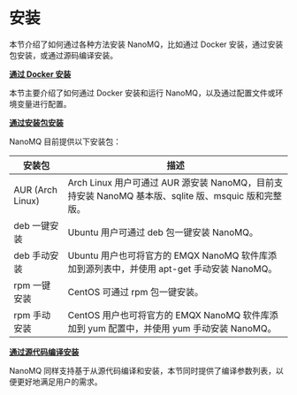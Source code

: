 #  安装

本节介绍了如何通过各种方法安装 NanoMQ，比如通过 Docker 安装，通过安装包安装，或通过源码编译安装。

**[通过 Docker 安装](./docker.md)**

本节主要介绍了如何通过 Docker 安装和运行 NanoMQ，以及通过配置文件或环境变量进行配置。 

**[通过安装包安装](./packages.md)**

NanoMQ 目前提供以下安装包：

| 安装包           | 描述                                                         |
| ---------------- | ------------------------------------------------------------ |
| AUR (Arch Linux) | Arch Linux 用户可通过 AUR 源安装 NanoMQ，目前支持安装 NanoMQ 基本版、sqlite 版、msquic 版和完整版。 |
| deb 一键安装     | Ubuntu 用户可通过 deb 包一键安装 NanoMQ。                    |
| deb 手动安装     | Ubuntu 用户也可将官方的 EMQX NanoMQ 软件库添加到源列表中，并使用 apt-get 手动安装 NanoMQ。 |
| rpm 一键安装     | CentOS 可通过 rpm 包一键安装。                               |
| rpm 手动安装     | CentOS 用户也可将官方的 EMQX NanoMQ 软件库添加到 yum 配置中，并使用 yum 手动安装 NanoMQ。 |

**[ 通过源代码编译安装](./build-options.md)**

NanoMQ 同样支持基于从源代码编译和安装，本节同时提供了编译参数列表，以便更好地满足用户的需求。